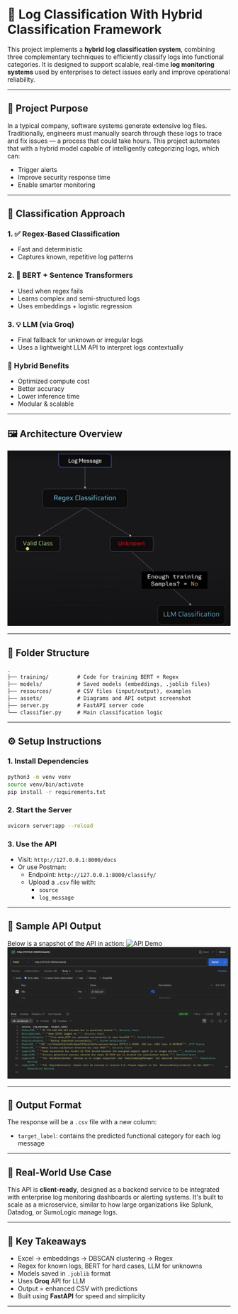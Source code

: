 # 🚀 Log Classification With Hybrid Classification Framework

This project implements a **hybrid log classification system**, combining three complementary techniques to efficiently classify logs into functional categories. It is designed to support scalable, real-time **log monitoring systems** used by enterprises to detect issues early and improve operational reliability.

---

## 🎯 Project Purpose

In a typical company, software systems generate extensive log files. Traditionally, engineers must manually search through these logs to trace and fix issues — a process that could take hours. This project automates that with a hybrid model capable of intelligently categorizing logs, which can:

- Trigger alerts
- Improve security response time
- Enable smarter monitoring

---

## 🧠 Classification Approach

### 1. ✅ **Regex-Based Classification**

- Fast and deterministic
- Captures known, repetitive log patterns

### 2. 🤖 **BERT + Sentence Transformers**

- Used when regex fails
- Learns complex and semi-structured logs
- Uses embeddings + logistic regression

### 3. 💡 **LLM (via Groq)**

- Final fallback for unknown or irregular logs
- Uses a lightweight LLM API to interpret logs contextually

### 🔁 **Hybrid Benefits**

- Optimized compute cost
- Better accuracy
- Lower inference time
- Modular & scalable

---

## 🖼️ Architecture Overview

![architecture](assets/arch.png)

---

## 📁 Folder Structure

```
.
├── training/         # Code for training BERT + Regex
├── models/           # Saved models (embeddings, .joblib files)
├── resources/        # CSV files (input/output), examples
├── assets/           # Diagrams and API output screenshot
├── server.py         # FastAPI server code
└── classifier.py     # Main classification logic
```

---

## ⚙️ Setup Instructions

### 1. Install Dependencies

```bash
python3 -m venv venv
source venv/bin/activate
pip install -r requirements.txt
```

### 2. Start the Server

```bash
uvicorn server:app --reload
```

### 3. Use the API

- Visit: `http://127.0.0.1:8000/docs`
- Or use Postman:
  - Endpoint: `http://127.0.0.1:8000/classify/`
  - Upload a `.csv` file with:
    - `source`
    - `log_message`

---

## 🧪 Sample API Output

Below is a snapshot of the API in action:
![API Demo](assets/API_demo.gif)
![API Result](assets/api_output.png)

---

## 📝 Output Format

The response will be a `.csv` file with a new column:

- `target_label`: contains the predicted functional category for each log message

---

## 💼 Real-World Use Case

This API is **client-ready**, designed as a backend service to be integrated with enterprise log monitoring dashboards or alerting systems. It's built to scale as a microservice, similar to how large organizations like Splunk, Datadog, or SumoLogic manage logs.

---

## 📌 Key Takeaways

- Excel → embeddings → DBSCAN clustering → Regex
- Regex for known logs, BERT for hard cases, LLM for unknowns
- Models saved in `.joblib` format
- Uses **Groq** API for LLM
- Output = enhanced CSV with predictions
- Built using **FastAPI** for speed and simplicity

---
